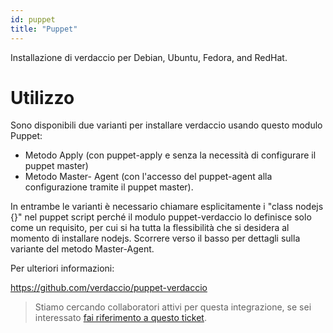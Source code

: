 ```yaml
---
id: puppet
title: "Puppet"
---
```

Installazione di verdaccio per Debian, Ubuntu, Fedora, and RedHat.

# Utilizzo

Sono disponibili due varianti per installare verdaccio usando questo modulo Puppet:

* Metodo Apply (con puppet-apply e senza la necessità di configurare il puppet master)
* Metodo Master- Agent (con l'accesso del puppet-agent alla configurazione tramite il puppet master).

In entrambe le varianti è necessario chiamare esplicitamente i "class nodejs {}" nel puppet script perché il modulo puppet-verdaccio lo definisce solo come un requisito, per cui si ha tutta la flessibilità che si desidera al momento di installare nodejs. Scorrere verso il basso per dettagli sulla variante del metodo Master-Agent.

Per ulteriori informazioni:

<https://github.com/verdaccio/puppet-verdaccio>

> Stiamo cercando collaboratori attivi per questa integrazione, se sei interessato [ fai riferimento a questo ticket](https://github.com/verdaccio/puppet-verdaccio/issues/11).